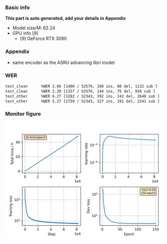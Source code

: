 ### Basic info

**This part is auto generated, add your details in Appendix**

* Model size/M: 62.24
* GPU info \[9\]
  * \[9\] GeForce RTX 3090

### Appendix

* same encoder as the ASRU advancing libri model

### WER
```
test_clean      %WER 2.66 [1400 / 52576, 180 ins, 88 del, 1132 sub ]
test_clean      %WER 2.20 [1157 / 52576, 144 ins, 75 del, 938 sub ]
test_other      %WER 6.27 [3282 / 52343, 392 ins, 242 del, 2648 sub ]
test_other      %WER 5.27 [2759 / 52343, 327 ins, 191 del, 2241 sub ]
```

### Monitor figure
![monitor](./monitor.png)
